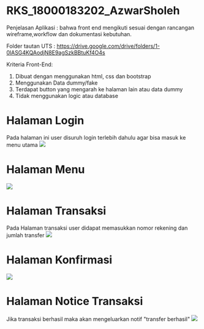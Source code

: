# RKS_18000183202_AzwarSholeh

Penjelasan Aplikasi : bahwa front end mengikuti sesuai dengan rancangan wireframe,workflow dan dokumentasi kebutuhan.

Folder tautan UTS : https://drive.google.com/drive/folders/1-0lASG4KQAodjN8E9agSzkBBtuKf4O4s

Kriteria Front-End:
1. Dibuat dengan menggunakan html, css dan bootstrap
2. Menggunakan Data dummy/fake
3. Terdapat button yang mengarah ke halaman lain atau data dummy
4. Tidak menggunakan logic atau database

# Halaman Login
Pada halaman ini user disuruh login terlebih dahulu agar bisa masuk ke menu utama
<img src="Menu login.jpeg">

# Halaman Menu
<img src="Menu Utama.jpeg">

# Halaman Transaksi
Pada Halaman transaksi user didapat memasukkan nomor rekening dan jumlah transfer
<img src="menu Transaksi.jpeg">

# Halaman Konfirmasi
<img src="Menu konfirmasi pembelian.jpeg">

# Halaman Notice Transaksi
Jika transaksi berhasil maka akan mengeluarkan notif "transfer berhasil"
<img src="Menu Transaksi berhasil.jpeg">
